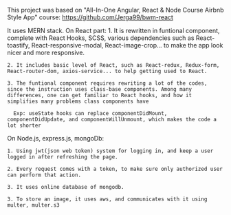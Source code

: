 This project was based on "All-In-One Angular, React & Node Course  Airbnb Style App" course: https://github.com/Jerga99/bwm-react

It uses MERN stack.
  On React part:
    1. It is rewritten in funtional component, complete with React Hooks, SCSS, various dependencies such as React-toastify, React-responsive-modal, React-image-crop... to make the app look nicer and more responsive.

    2. It includes basic level of React, such as React-redux, Redux-form, React-router-dom, axios-service... to help getting used to React.

    3. The funtional component requires rewriting a lot of the codes, since the instruction uses class-base components. Among many differences, one can get familiar to React hooks, and how it simplifies many problems class components have

      Exp: useState hooks can replace componentDidMount, componentDidUpdate, and componentWillUnmount, which makes the code a lot shorter

  On Node.js, express.js, mongoDb:

    1. Using jwt(json web token) system for logging in, and keep a user logged in after refreshing the page.

    2. Every request comes with a token, to make sure only authorized user can perform that action.

    3. It uses online database of mongodb.

    3. To store an image, it uses aws, and communicates with it using multer, multer.s3
      
